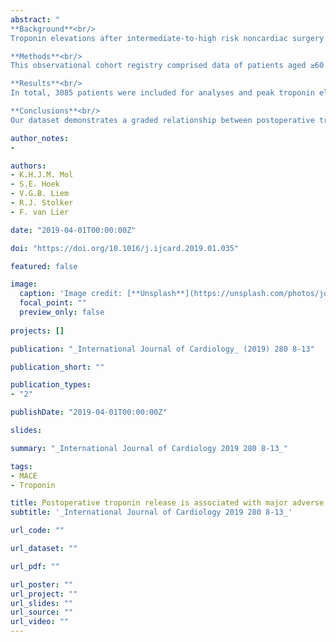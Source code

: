 ```yaml
---
abstract: "
**Background**<br/>
Troponin elevations after intermediate-to-high risk noncardiac surgery are common and can predict mortality. However, the prognostic value for early and late major adverse cardiovascular events (MACE) is less well investigated. The authors evaluated the relationship between postoperative troponin release and MACE in the first year after noncardiac surgery.<br/>

**Methods**<br/>
This observational cohort registry comprised data of patients aged ≥60 years undergoing intermediate-to-high risk noncardiac surgery between July 2012 and 2015, at the Erasmus University Medical Center, Rotterdam, the Netherlands. High-sensitivity troponin T was measured on day 1 to 3 after surgery. Peak troponin values were divided into four categories: <14 ng·L−1, 14–49 ng·L−1, 50–149 ng·L−1 and ≥150 ng·L−1. The primary endpoint MACE was defined as the occurrence of myocardial infarction, angina, revascularization therapy or cerebrovascular accident in the first year after surgery. The incidence of MACE and all-cause mortality was calculated using Kaplan-Meier estimates. Cox regression was used to estimate risks for both endpoints.<br/>

**Results**<br/>
In total, 3085 patients were included for analyses and peak troponin elevation above 14 ng·L−1 was present in 1678 (54.4%) patients. The overall incidence for one-year MACE was 5.8% (3.4%, 6.1%, 10.4% and 40.6% per increasing troponin category) with adjusted HR (95% CI) 1.32 (0.85–2.06), 2.53 (1.42–4.53) and 10.24 (5.91–17.75) for the consecutive increasing categories. One-year mortality occurred in 14.6% and showed a similar stepwise increase with adjusted HR (95% CI) 1.25 (0.98–1.60), 2.39 (1.72–3.32) and 3.79 (2.60–5.54).<br/>

**Conclusions**<br/>
Our dataset demonstrates a graded relationship between postoperative troponin release and occurrence of MACE in the first year after intermediate-to-high risk noncardiac surgery."

author_notes:
- 

authors:
- K.H.J.M. Mol
- S.E. Hoek
- V.G.B. Liem
- R.J. Stolker
- F. van Lier

date: "2019-04-01T00:00:00Z"

doi: "https://doi.org/10.1016/j.ijcard.2019.01.035"

featured: false

image:
  caption: 'Image credit: [**Unsplash**](https://unsplash.com/photos/jdD8gXaTZsc)'
  focal_point: ""
  preview_only: false
  
projects: []

publication: "_International Journal of Cardiology_ (2019) 280 8-13"

publication_short: ""

publication_types:
- "2"

publishDate: "2019-04-01T00:00:00Z"

slides: 

summary: "_International Journal of Cardiology 2019 280 8-13_"

tags:
- MACE
- Troponin

title: Postoperative troponin release is associated with major adverse cardiovascular events in the first year after noncardiac surgery
subtitle: '_International Journal of Cardiology 2019 280 8-13_'

url_code: ""

url_dataset: ""

url_pdf: ""

url_poster: ""
url_project: ""
url_slides: ""
url_source: ""
url_video: ""
---
```


